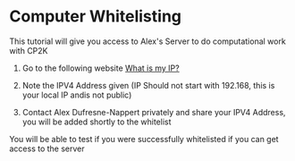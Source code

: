 # Computer Whitelisting
This tutorial will give you access to Alex's Server to do computational work with CP2K

1. Go to the following website
[What is my IP?](https://whatismyipaddress.com)

2. Note the IPV4 Address given (IP Should not start with 192.168, this is your local IP andis not public)

3. Contact Alex Dufresne-Nappert privately and share your IPV4 Address, you will be added shortly to the whitelist

You will be able to test if you were successfully whitelisted if you can get access to the server
